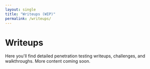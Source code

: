 ```yaml
---
layout: single
title: "Writeups (WIP)"
permalink: /writeups/
---
```

# Writeups

Here you'll find detailed penetration testing writeups, challenges, and walkthroughs. More content coming soon.
